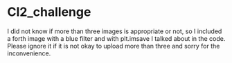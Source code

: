 # CI2_challenge
I did not know if more than three images is appropriate or not, so I included a forth image with a blue filter and with plt.imsave I talked about in the code. Please ignore it if it is not okay to upload more than three and sorry for the inconvenience.
